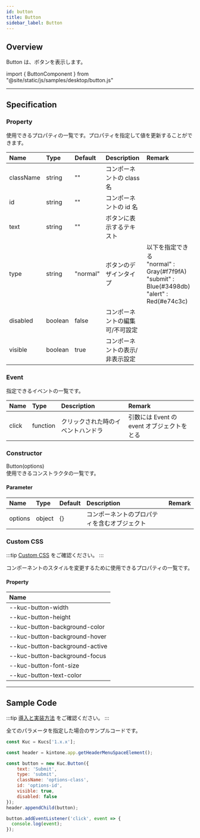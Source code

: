 ```yaml
---
id: button
title: Button
sidebar_label: Button
---
```


## Overview

Button は、ボタンを表示します。

import { ButtonComponent } from "@site/static/js/samples/desktop/button.js"

<ButtonComponent />

---

## Specification

### Property

使用できるプロパティの一覧です。プロパティを指定して値を更新することができます。

| Name | Type | Default | Description | Remark |
| :--- | :--- | :--- | :--- | :--- |
| className | string | "" | コンポーネントの class 名 |  |
| id | string | "" | コンポーネントの id 名 |  |
| text | string | "" | ボタンに表示するテキスト ||
| type | string | "normal" | ボタンのデザインタイプ | 以下を指定できる<br/>"normal" : Gray(#f7f9fA)<br/>"submit" : Blue(#3498db)<br/>"alert" : Red(#e74c3c) |
| disabled | boolean | false | コンポーネントの編集可/不可設定 ||
| visible | boolean | true | コンポーネントの表示/非表示設定 ||

### Event

指定できるイベントの一覧です。

| Name | Type | Description | Remark |
| :--- | :--- | :--- | :--- |
| click | function | クリックされた時のイベントハンドラ | 引数には Event の event オブジェクトをとる |

### Constructor

Button(options)<br/>
使用できるコンストラクタの一覧です。

#### Parameter

| Name | Type | Default | Description | Remark |
| :--- | :--- | :--- | :--- | :--- |
| options | object | {} | コンポーネントのプロパティを含むオブジェクト | |

### Custom CSS
:::tip
[Custom CSS](../../getting-started/custom-css.md) をご確認ください。
:::

コンポーネントのスタイルを変更するために使用できるプロパティの一覧です。
#### Property
| Name |
| :--- |
| --kuc-button-width |
| --kuc-button-height |
| --kuc-button-background-color |
| --kuc-button-background-hover |
| --kuc-button-background-active |
| --kuc-button-background-focus |
| --kuc-button-font-size |
| --kuc-button-text-color |

---

## Sample Code

:::tip
[導入と実装方法](../../getting-started/quick-start.md#導入と実装方法) をご確認ください。
:::

全てのパラメータを指定した場合のサンプルコードです。

```javascript
const Kuc = Kucs['1.x.x'];

const header = kintone.app.getHeaderMenuSpaceElement();

const button = new Kuc.Button({
    text: 'Submit',
    type: 'submit',
    className: 'options-class',
    id: 'options-id',
    visible: true,
    disabled: false
});
header.appendChild(button);

button.addEventListener('click', event => {
  console.log(event);
});
```

